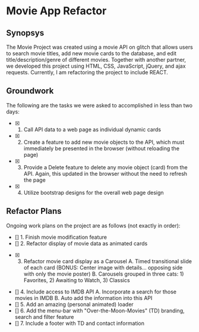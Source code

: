 # Movie App Refactor

## Synopsys
The Movie Project was created using a movie API on glitch that allows users to search movie titles, add new movie cards to the database, and edit title/description/genre of different movies. Together with another partner, we developed this project using HTML, CSS, JavaScript, jQuery, and ajax requests.  Currently, I am refactoring the project to include REACT.  

## Groundwork
The following are the tasks we were asked to accomplished in less than two days:
- [X] 1. Call API data to a web page as individual dynamic cards
- [X] 2. Create a feature to add new movie objects to the API, which must immediately be presented in the browser (without reloading the page)
- [X] 3. Provide a Delete feature to delete any movie object (card) from the API.  Again, this updated in the browser without the need to refresh the page
- [X] 4. Utilize bootstrap designs for the overall web page design

## Refactor Plans
Ongoing work plans on the project are as follows (not exactly in order):
- [] 1. Finish movie modification feature
- [] 2. Refactor display of movie data as animated cards
- [X] 3. Refactor movie card display as a Carousel 
    A. Timed transitional slide of each card (BONUS: Center image with details... opposing side with only the movie poster)
    B. Carousels grouped in three cats: 1) Favorites, 2) Awaiting to Watch, 3) Classics
- [] 4. Include access to IMDB API 
    A. Incorporate a search for those movies in IMDB
    B. Auto add the information into this API
- [] 5. Add an amazing (personal animated) loader
- [] 6. Add the menu-bar with "Over-the-Moon-Movies" (TD) branding, search and filter feature
- [] 7. Include a footer with TD and contact information
   